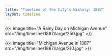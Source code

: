 ```yaml
---
title: "Timeline of the City's History: 1887"
layout: timeline
---
```


{{< image title="A Rainy Day on Michigan Avenue" src="/img/timeline/1887/large/250.jpg" >}}

{{< image title="Michigan Avenue in 1887" src="/img/timeline/1887/large/210.jpg" >}}
